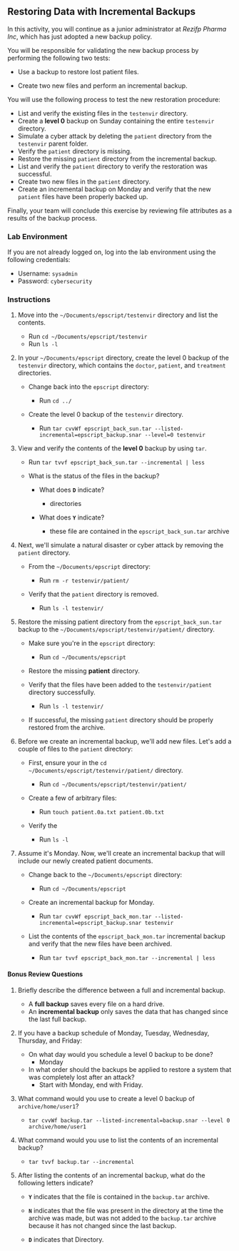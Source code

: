 ## Restoring Data with Incremental Backups

In this activity, you will continue as a junior administrator at _Rezifp Pharma Inc_, which has just adopted a new backup policy. 

You will be responsible for validating the new backup process by performing the following two tests:

  - Use a backup to restore lost patient files. 

  - Create two new files and perform an incremental backup. 

You will use the following process to test the new restoration procedure:

- List and verify the existing files in the `testenvir` directory.
- Create a **level 0** backup on Sunday containing the entire `testenvir` directory.
- Simulate a cyber attack by deleting the `patient` directory from the `testenvir` parent folder.
- Verify the `patient` directory is missing.
- Restore the missing `patient` directory from the incremental backup.
- List and verify the `patient` directory to verify the restoration was successful.
- Create two new files in the `patient` directory.
- Create an incremental backup on Monday and verify that the new `patient` files have been properly backed up.

Finally, your team will conclude this exercise by reviewing file attributes as a results of the backup process.

### Lab Environment

If you are not already logged on, log into the lab environment using the following credentials:

  - Username: `sysadmin`  
  - Password: `cybersecurity`

### Instructions

1. Move into the `~/Documents/epscript/testenvir` directory and list the contents.
    - Run `cd ~/Documents/epscript/testenvir`
    - Run `ls -l`
2. In your `~/Documents/epscript` directory, create the level 0 backup of the `testenvir` directory, which contains the `doctor`, `patient`, and `treatment` directories.

   - Change back into the `epscript` directory:

      - Run `cd ../`

   - Create the level 0 backup of the `testenvir` directory.
      - Run `tar cvvWf epscript_back_sun.tar --listed-incremental=epscript_backup.snar --level=0 testenvir`

3. View and verify the contents of the **level 0** backup by using `tar`.
   - Run `tar tvvf epscript_back_sun.tar --incremental | less`

   - What is the status of the files in the backup?

     * What does **`D`** indicate?
        - directories

     * What does **`Y`** indicate?
        - these file are contained in the `epscript_back_sun.tar` archive

4.  Next, we'll simulate a natural disaster or cyber attack by removing the `patient` directory.

     - From the `~/Documents/epscript` directory:

       - Run `rm -r testenvir/patient/`

    - Verify that the `patient` directory is removed.

       - Run `ls -l testenvir/`


5. Restore the missing patient directory from the `epscript_back_sun.tar` backup to the `~/Documents/epscript/testenvir/patient/` directory.

   - Make sure you're in the `epscript` directory:

     - Run `cd ~/Documents/epscript`

   - Restore the missing **patient** directory.

   - Verify that the files have been added to the `testenvir/patient` directory successfully.

      - Run `ls -l testenvir/`

    - If successful, the missing `patient` directory should be properly restored from the archive.

6. Before we create an incremental backup, we'll add new files. Let's add a couple of files to the  `patient` directory:

    - First, ensure your in the `cd ~/Documents/epscript/testenvir/patient/` directory.

      - Run `cd ~/Documents/epscript/testenvir/patient/`

    - Create a few of arbitrary files:

      - Run `touch patient.0a.txt patient.0b.txt`

    - Verify the 

      - Run `ls -l`

7. Assume it's Monday. Now, we'll create an incremental backup that will include our newly created patient documents.

   - Change back to the `~/Documents/epscript` directory:

     - Run `cd ~/Documents/epscript`

   - Create an incremental backup for Monday.
     - Run `tar cvvWf epscript_back_mon.tar --listed-incremental=epscript_backup.snar testenvir` 

   - List the contents of the `epscript_back_mon.tar` incremental backup and verify that the new files have been archived.
      - Run `tar tvvf epscript_back_mon.tar --incremental | less`


#### Bonus Review Questions

1. Briefly describe the difference between a full and incremental backup.
    - A **full backup** saves every file on a hard drive. 
    - An **incremental backup** only saves the data that has changed since the last full backup.
2. If you have a backup schedule of Monday, Tuesday, Wednesday, Thursday, and Friday:  

    - On what day would you schedule a level 0 backup to be done?
        - Monday
    - In what order should the backups be applied to restore a system that was completely lost after an attack?
        - Start with Monday, end with Friday. 
3. What command would you use to create a level 0 backup of `archive/home/user1`? 
    - `tar cvvWf backup.tar --listed-incremental=backup.snar --level 0 archive/home/user1`

4. What command would you use to list the contents of an incremental backup?
    - `tar tvvf backup.tar --incremental`
5. After listing the contents of an incremental backup, what do the following letters indicate?

    - **`Y`** indicates that the file is contained in the `backup.tar` archive.

    - **`N`** indicates that the file was present in the directory at the time the archive was made, but was not added to the `backup.tar` archive because it has not changed since the last backup.

    - **`D`** indicates that Directory.
